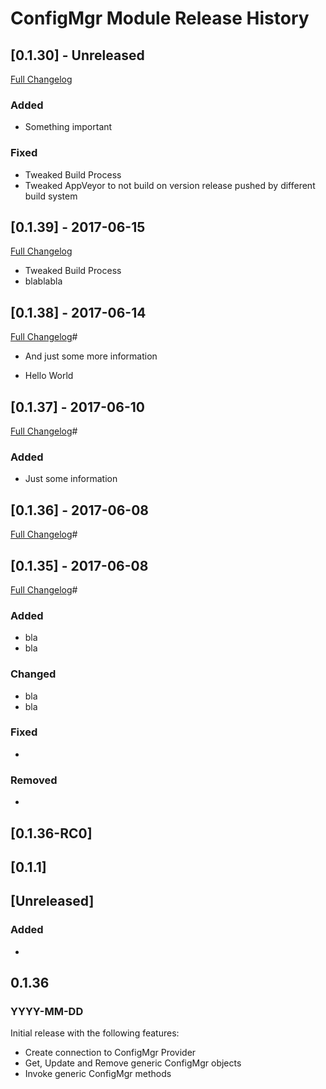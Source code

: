 ﻿# ConfigMgr Module Release History

## [0.1.30] - Unreleased
[Full Changelog](https://github.com/MaikKoster/TestCI/compare/v0.1.39...v0.1.40)

### Added
- Something important

### Fixed
- Tweaked Build Process
- Tweaked AppVeyor to not build on version release pushed by different build system

## [0.1.39] - 2017-06-15
[Full Changelog](https://github.com/MaikKoster/TestCI/compare/v0.1.38...v0.1.39)

- Tweaked Build Process
- blablabla

## [0.1.38] - 2017-06-14
[Full Changelog](https://github.com/MaikKoster/TestCI/compare/v0.1.37...v0.1.38)#

- And just some more information

- Hello World

## [0.1.37] - 2017-06-10
[Full Changelog](https://github.com/MaikKoster/TestCI/compare/v0.1.36...v0.1.37)#

### Added
- Just some information

## [0.1.36] - 2017-06-08
[Full Changelog](https://github.com/MaikKoster/TestCI/compare/v0.1.35...v0.1.36)#

## [0.1.35] - 2017-06-08
[Full Changelog](https://github.com/MaikKoster/TestCI/compare/v0.1.34...v0.1.35)#

### Added
- bla
- bla

### Changed
- bla
- bla

### Fixed
-

### Removed
-

## [0.1.36-RC0]

## [0.1.1]

## [Unreleased]
### Added
-

## 0.1.36
### YYYY-MM-DD

Initial release with the following features:

- Create connection to ConfigMgr Provider
- Get, Update and Remove generic ConfigMgr objects
- Invoke generic ConfigMgr methods


